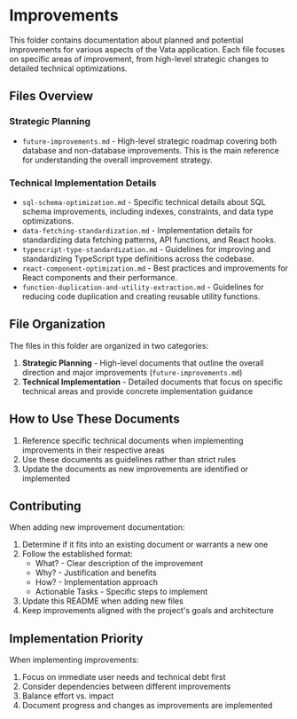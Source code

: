 # Improvements

This folder contains documentation about planned and potential improvements for various aspects of the Vata application. Each file focuses on specific areas of improvement, from high-level strategic changes to detailed technical optimizations.

## Files Overview

### Strategic Planning

- `future-improvements.md` - High-level strategic roadmap covering both database and non-database improvements. This is the main reference for understanding the overall improvement strategy.

### Technical Implementation Details

- `sql-schema-optimization.md` - Specific technical details about SQL schema improvements, including indexes, constraints, and data type optimizations.
- `data-fetching-standardization.md` - Implementation details for standardizing data fetching patterns, API functions, and React hooks.
- `typescript-type-standardization.md` - Guidelines for improving and standardizing TypeScript type definitions across the codebase.
- `react-component-optimization.md` - Best practices and improvements for React components and their performance.
- `function-duplication-and-utility-extraction.md` - Guidelines for reducing code duplication and creating reusable utility functions.

## File Organization

The files in this folder are organized in two categories:

1. **Strategic Planning** - High-level documents that outline the overall direction and major improvements (`future-improvements.md`)
2. **Technical Implementation** - Detailed documents that focus on specific technical areas and provide concrete implementation guidance

## How to Use These Documents

1. Reference specific technical documents when implementing improvements in their respective areas
2. Use these documents as guidelines rather than strict rules
3. Update the documents as new improvements are identified or implemented

## Contributing

When adding new improvement documentation:

1. Determine if it fits into an existing document or warrants a new one
2. Follow the established format:
   - What? - Clear description of the improvement
   - Why? - Justification and benefits
   - How? - Implementation approach
   - Actionable Tasks - Specific steps to implement
3. Update this README when adding new files
4. Keep improvements aligned with the project's goals and architecture

## Implementation Priority

When implementing improvements:

1. Focus on immediate user needs and technical debt first
2. Consider dependencies between different improvements
3. Balance effort vs. impact
4. Document progress and changes as improvements are implemented

